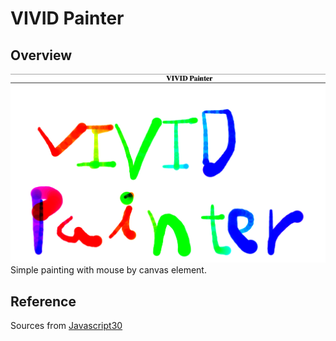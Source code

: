 # VIVID Painter

## Overview
![](./overview.png)
Simple painting with mouse by canvas element.

## Reference
Sources from [Javascript30](https://javascript30.com/)
